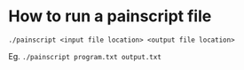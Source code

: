 # How to run a painscript file

```./painscript <input file location> <output file location>```

Eg. ```./painscript program.txt output.txt```
